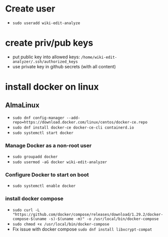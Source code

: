 # Create user
- `sudo useradd wiki-edit-analyze`

# create priv/pub keys
- put public key into allowed keys: `/home/wiki-edit-analyzer/.ssh/authorized_keys`
- use private key in github secrets (with all content)

# install docker on linux

## AlmaLinux
- `sudo dnf config-manager --add-repo=https://download.docker.com/linux/centos/docker-ce.repo`
- `sudo dnf install docker-ce docker-ce-cli containerd.io`
- `sudo systemctl start docker`

### Manage Docker as a non-root user
- `sudo groupadd docker`
- `sudo usermod -aG docker wiki-edit-analyzer`

### Configure Docker to start on boot
- `sudo systemctl enable docker`

### install docker compose
- `sudo curl -L "https://github.com/docker/compose/releases/download/1.29.2/docker-compose-$(uname -s)-$(uname -m)" -o /usr/local/bin/docker-compose`
- `sudo chmod +x /usr/local/bin/docker-compose`
- Fix issue with docker compose `sudo dnf install libxcrypt-compat`